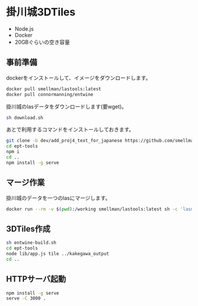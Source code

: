 # 掛川城3DTiles

- Node.js
- Docker
- 20GBぐらいの空き容量

## 事前準備

dockerをインストールして、イメージをダウンロードします。

```bash
docker pull smellman/lastools:latest
docker pull connormanning/entwine
```

掛川城のlasデータをダウンロードします(要wget)。

```bash
sh download.sh
```

あとで利用するコマンドをインストールしておきます。

```bash
git clone -b dev/add_proj4_text_for_japanese https://github.com/smellman/ept-tools.git
cd ept-tools
npm i
cd ..
npm install -g serve
```

## マージ作業

掛川城のデータを一つのlasにマージします。

```bash
docker run --rm -v $(pwd):/working smellman/lastools:latest sh -c 'lasmerge -i /working/*.las -o /working/kakegawa.las'
```

## 3DTiles作成

```bash
sh entwine-build.sh
cd ept-tools
node lib/app.js tile ../kakegawa_output
cd ..
```


## HTTPサーバ起動

```bash
npm install -g serve
serve -C 3000 .
```